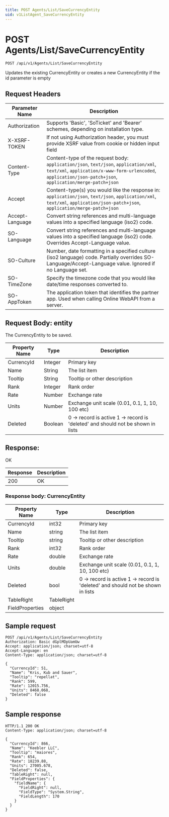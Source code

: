 ```yaml
---
title: POST Agents/List/SaveCurrencyEntity
uid: v1ListAgent_SaveCurrencyEntity
---
```


# POST Agents/List/SaveCurrencyEntity

```http
POST /api/v1/Agents/List/SaveCurrencyEntity
```

Updates the existing CurrencyEntity or creates a new CurrencyEntity if the id parameter is empty








## Request Headers

| Parameter Name | Description |
|----------------|-------------|
| Authorization  | Supports 'Basic', 'SoTicket' and 'Bearer' schemes, depending on installation type. |
| X-XSRF-TOKEN   | If not using Authorization header, you must provide XSRF value from cookie or hidden input field |
| Content-Type | Content-type of the request body: `application/json`, `text/json`, `application/xml`, `text/xml`, `application/x-www-form-urlencoded`, `application/json-patch+json`, `application/merge-patch+json` |
| Accept         | Content-type(s) you would like the response in: `application/json`, `text/json`, `application/xml`, `text/xml`, `application/json-patch+json`, `application/merge-patch+json` |
| Accept-Language | Convert string references and multi-language values into a specified language (iso2) code. |
| SO-Language | Convert string references and multi-language values into a specified language (iso2) code. Overrides Accept-Language value. |
| SO-Culture | Number, date formatting in a specified culture (iso2 language) code. Partially overrides SO-Language/Accept-Language value. Ignored if no Language set. |
| SO-TimeZone | Specify the timezone code that you would like date/time responses converted to. |
| SO-AppToken | The application token that identifies the partner app. Used when calling Online WebAPI from a server. |

## Request Body: entity 

The CurrencyEntity to be saved. 

| Property Name | Type |  Description |
|----------------|------|--------------|
| CurrencyId | Integer | Primary key |
| Name | String | The list item |
| Tooltip | String | Tooltip or other description |
| Rank | Integer | Rank order |
| Rate | Number | Exchange rate |
| Units | Number | Exchange unit scale (0.01, 0.1, 1, 10, 100 etc) |
| Deleted | Boolean | 0 -&gt; record is active 1 -&gt; record is 'deleted' and should not be shown in lists |

## Response:

OK

| Response | Description |
|----------------|-------------|
| 200 | OK |

### Response body: CurrencyEntity

| Property Name | Type |  Description |
|----------------|------|--------------|
| CurrencyId | int32 | Primary key |
| Name | string | The list item |
| Tooltip | string | Tooltip or other description |
| Rank | int32 | Rank order |
| Rate | double | Exchange rate |
| Units | double | Exchange unit scale (0.01, 0.1, 1, 10, 100 etc) |
| Deleted | bool | 0 -&gt; record is active 1 -&gt; record is 'deleted' and should not be shown in lists |
| TableRight | TableRight |  |
| FieldProperties | object |  |

## Sample request

```http!
POST /api/v1/Agents/List/SaveCurrencyEntity
Authorization: Basic dGplMDpUamUw
Accept: application/json; charset=utf-8
Accept-Language: en
Content-Type: application/json; charset=utf-8

{
  "CurrencyId": 51,
  "Name": "Kris, Kub and Sauer",
  "Tooltip": "repellat",
  "Rank": 599,
  "Rate": 12015.756,
  "Units": 8468.068,
  "Deleted": false
}
```

## Sample response

```http_
HTTP/1.1 200 OK
Content-Type: application/json; charset=utf-8

{
  "CurrencyId": 866,
  "Name": "Keebler LLC",
  "Tooltip": "maiores",
  "Rank": 654,
  "Rate": 18239.88,
  "Units": 27005.678,
  "Deleted": false,
  "TableRight": null,
  "FieldProperties": {
    "fieldName": {
      "FieldRight": null,
      "FieldType": "System.String",
      "FieldLength": 170
    }
  }
}
```